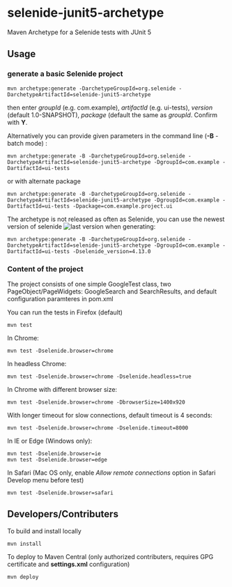 # selenide-junit5-archetype
Maven Archetype for a Selenide tests with JUnit 5


## Usage

### generate a basic Selenide project

```mvn archetype:generate -DarchetypeGroupId=org.selenide -DarchetypeArtifactId=selenide-junit5-archetype```

then enter *groupId* (e.g. com.example), *artifactId* (e.g. ui-tests), *version* (default 1.0-SNAPSHOT), *package* (default the same as *groupId*. Confirm with **Y**.

Alternatively you can provide given parameters in the command line (**-B** - batch mode) :

```mvn archetype:generate -B -DarchetypeGroupId=org.selenide -DarchetypeArtifactId=selenide-junit5-archetype -DgroupId=com.example -DartifactId=ui-tests```

or with alternate package

```mvn archetype:generate -B -DarchetypeGroupId=org.selenide -DarchetypeArtifactId=selenide-junit5-archetype -DgroupId=com.example -DartifactId=ui-tests -Dpackage=com.example.project.ui```

The archetype is not released as often as Selenide, you can use the newest version of selenide ![last version](https://img.shields.io/maven-central/v/com.codeborne/selenide.svg) when generating:

```mvn archetype:generate -B -DarchetypeGroupId=org.selenide -DarchetypeArtifactId=selenide-junit5-archetype -DgroupId=com.example -DartifactId=ui-tests -Dselenide_version=4.13.0```

### Content of the project

The project consists of one simple GoogleTest class, two PageObject/PageWidgets: GoogleSearch and SearchResults, and default configuration paramteres in pom.xml

You can run the tests in Firefox (default)

```mvn test```

In Chrome:

```mvn test -Dselenide.browser=chrome```

In headless Chrome:

```mvn test -Dselenide.browser=chrome -Dselenide.headless=true```

In Chrome with different browser size:

```mvn test -Dselenide.browser=chrome -DbrowserSize=1400x920```

With longer timeout for slow connections, default timeout is 4 seconds:

```mvn test -Dselenide.browser=chrome -Dselenide.timeout=8000```

In IE or Edge (Windows only):

```
mvn test -Dselenide.browser=ie
mvn test -Dselenide.browser=edge
```

In Safari (Mac OS only, enable *Allow remote connections* option in Safari Develop menu before test)

```mvn test -Dselenide.browser=safari```

## Developers/Contributers

To build and install locally 

```mvn install```

To deploy to Maven Central (only authorized contributers, requires GPG certificate and **settings.xml** configuration)

```mvn deploy```
